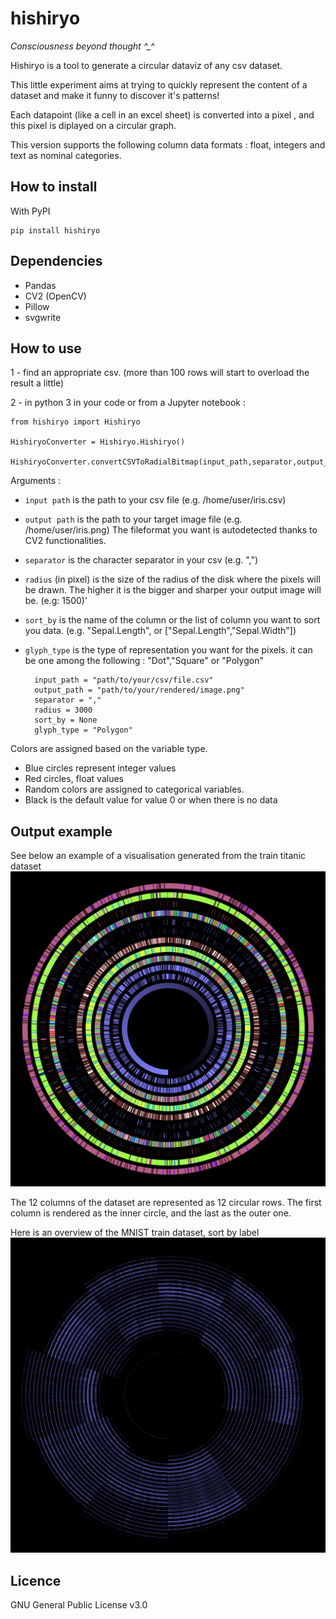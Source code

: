 # hishiryo 
*Consciousness beyond thought ^_^*

Hishiryo is a tool to generate a circular dataviz of any csv dataset.

This little experiment aims at trying to quickly represent the content of a dataset and make it funny to discover it's patterns!

Each datapoint (like a cell in an excel sheet) is converted into a pixel , and this pixel is diplayed on a circular graph.

This version supports the following column data formats : float, integers and text as nominal categories.

## How to install

With PyPI

    pip install hishiryo

## Dependencies

- Pandas
- CV2 (OpenCV)
- Pillow
- svgwrite

## How to use

1 - find an appropriate csv. (more than 100 rows will start to overload the result a little)

2 - in python 3 in your code or from a Jupyter notebook :

    from hishiryo import Hishiryo

    HishiryoConverter = Hishiryo.Hishiryo()

    HishiryoConverter.convertCSVToRadialBitmap(input_path,separator,output_path,radius,None,"Dot")

Arguments :

- `input path` is the path to your csv file (e.g. /home/user/iris.csv)
- `output path` is the path to your target image file (e.g. /home/user/iris.png) The fileformat you want is autodetected thanks to CV2 functionalities.
- `separator` is the character separator in your csv (e.g. ",")
- `radius` (in pixel) is the size of the radius of the disk where the pixels will be drawn. The higher it is the bigger and sharper your output image will be. (e.g:  1500)'
- `sort_by` is the name of the column or the list of column you want to sort you data. (e.g. "Sepal.Length", or ["Sepal.Length","Sepal.Width"])
- `glyph_type` is the type of representation you want for the pixels. it can be one among the following : "Dot","Square" or "Polygon"

        input_path = "path/to/your/csv/file.csv"
        output_path = "path/to/your/rendered/image.png"
        separator = ","
        radius = 3000
        sort_by = None
        glyph_type = "Polygon"

Colors are assigned based on the variable type.

- Blue circles represent integer values
- Red circles, float values
- Random colors are assigned to categorical variables.
- Black is the default value for value 0 or when there is no data

## Output example

See below an example of a visualisation generated from the train titanic dataset
![output example](thumbnail_example.png)

The 12 columns of the dataset are represented as 12 circular rows. The first column is rendered as the inner circle, and the last as the outer one.


Here is an overview of the MNIST train dataset, sort by label
![output example](thumbnail_mnist.png)

## Licence

GNU General Public License v3.0
